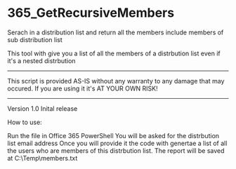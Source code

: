 # 365_GetRecursiveMembers

Serach in a distribution list and return all the members include members of sub distribution list

This tool with give you a list of all the members of a distrbution list even if it's a nested distrbution

*********************************************************************************
This script is provided AS-IS without any warranty to any damage that may occured.
If you are using it it's AT YOUR OWN RISK!
*********************************************************************************

Version 1.0
Inital release


How to use:

Run the file in Office 365 PowerShell
You will be asked for the distrbution list email address
Once you will provide it the code with genertae a list of all the users who are members of this distrbution list. The report will be saved at C:\\Temp\\members.txt
